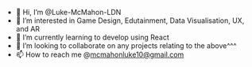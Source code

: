 - 👋 Hi, I’m @Luke-McMahon-LDN
- 👀 I’m interested in Game Design, Edutainment, Data Visualisation, UX, and AR
- 🌱 I’m currently learning to develop using React
- 💞️ I’m looking to collaborate on any projects relating to the above^^^
- 📫 How to reach me @mcmahonluke10@gmail.com

<!---
Luke-McMahon-LDN/Luke-McMahon-LDN is a ✨ special ✨ repository because its `README.md` (this file) appears on your GitHub profile.
You can click the Preview link to take a look at your changes.
--->

